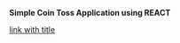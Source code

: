 **Simple Coin Toss Application using REACT**

[link with title](https://ajayaravind-git.github.io/CoinToss-Application/ "Coin Toss Application")
